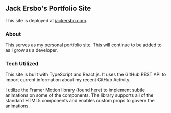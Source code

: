 ## Jack Ersbo's Portfolio Site ##

This site is deployed at [jackersbo.com](https://www.jackersbo.com/).

### About ###
This serves as my personal portfolio site. This will continue to be added to as I grow as a developer. 
### Tech Utilized ###

This site is built with TypeScript and React.js. It uses the GitHub REST API to import current information about my recent GitHub Activity.

I utilize the Framer Motion library (found [here](https://www.framer.com/motion/)) to implement subtle animations on some of the components. The library supports all of the standard HTML5 components and enables custom props to govern the animations. 
